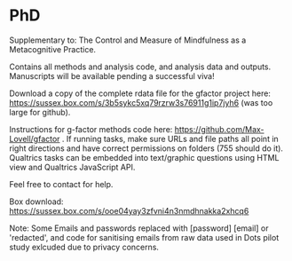 # PhD
Supplementary to: The Control and Measure of Mindfulness as a Metacognitive Practice. 

Contains all methods and analysis code, and analysis data and outputs. 
Manuscripts will be available pending a successful viva! 

Download a copy of the complete rdata file for the gfactor project here: https://sussex.box.com/s/3b5sykc5xq79rzrw3s76911g1ip7jyh6 (was too large for github).

Instructions for g-factor methods code here: https://github.com/Max-Lovell/gfactor .
If running tasks, make sure URLs and file paths all point in right directions and have correct permissions on folders (755 should do it). Qualtrics tasks can be embedded into text/graphic questions using HTML view and Qualtrics JavaScript API. 

Feel free to contact for help.

Box download: https://sussex.box.com/s/ooe04yay3zfvni4n3nmdhnakka2xhcq6

Note: Some Emails and passwords replaced with [password] [email] or 'redacted', and code for sanitising emails from raw data used in Dots pilot study exlcuded due to privacy concerns.
